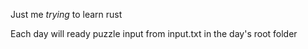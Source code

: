 Just me *trying* to learn rust

Each day will ready puzzle input from input.txt in the day's root folder
